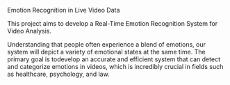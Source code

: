 Emotion Recognition in Live Video Data​

This project aims to develop a Real-Time Emotion Recognition System for Video Analysis.​

Understanding that people often experience a blend of emotions, our system will depict a variety of emotional states at the same time. The primary goal is todevelop 
an accurate and efficient system that can detect and categorize emotions in videos, which is incredibly crucial in fields such as healthcare, psychology, and law.​

